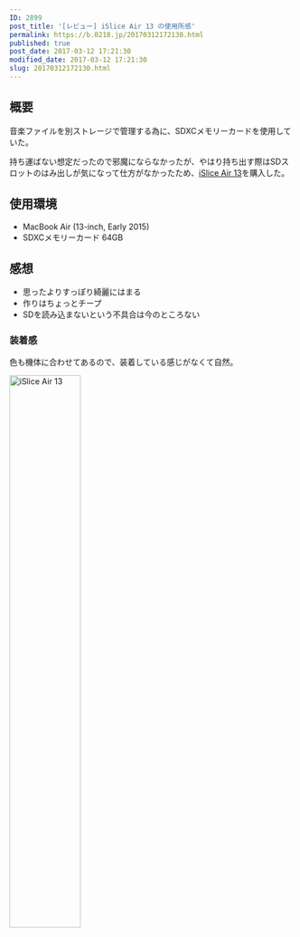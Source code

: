 ```yaml
---
ID: 2899
post_title: '[レビュー] iSlice Air 13 の使用所感'
permalink: https://b.0218.jp/20170312172130.html
published: true
post_date: 2017-03-12 17:21:30
modified_date: 2017-03-12 17:21:30
slug: 20170312172130.html
---
```

<!--more-->

<h2>概要</h2>

音楽ファイルを別ストレージで管理する為に、SDXCメモリーカードを使用していた。

持ち運ばない想定だったので邪魔にならなかったが、やはり持ち出す際はSDスロットのはみ出しが気になって仕方がなかったため、<a href="https://www.amazon.co.jp/exec/obidos/ASIN/B00TTFOFEO/chafuso-22/ref=nosim/">iSlice Air 13</a>を購入した。

<h2>使用環境</h2>

<ul>
<li>MacBook Air (13-inch, Early 2015)</li>
<li>SDXCメモリーカード 64GB</li>
</ul>

<h2>感想</h2>

<ul>
<li>思ったよりすっぽり綺麗にはまる</li>
<li>作りはちょっとチープ</li>
<li>SDを読み込まないという不具合は今のところない</li>
</ul>

<h3>装着感</h3>

色も機体に合わせてあるので、装着している感じがなくて自然。

<img alt="iSlice Air 13" src="https://i.imgur.com/C7Vm3Nh.jpg" width="50%">